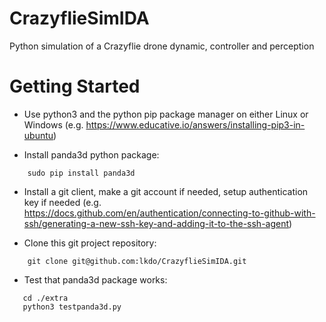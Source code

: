 # CrazyflieSimIDA
Python simulation of a Crazyflie drone dynamic, controller and perception

# Getting Started
- Use python3 and the python pip package manager on either Linux or Windows  (e.g. https://www.educative.io/answers/installing-pip3-in-ubuntu)

- Install panda3d python package:
```
	sudo pip install panda3d
```

- Install a git client, make a git account if needed, setup authentication key if needed (e.g. https://docs.github.com/en/authentication/connecting-to-github-with-ssh/generating-a-new-ssh-key-and-adding-it-to-the-ssh-agent)

- Clone this git project repository:
```
	git clone git@github.com:lkdo/CrazyflieSimIDA.git
```
 
- Test that panda3d package works:
```
   cd ./extra
   python3 testpanda3d.py
```
